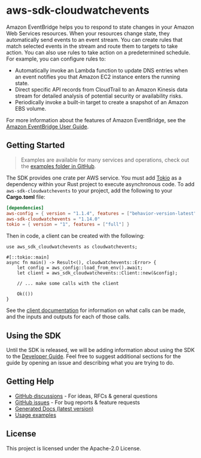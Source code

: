 # aws-sdk-cloudwatchevents

Amazon EventBridge helps you to respond to state changes in your Amazon Web Services resources. When your resources change state, they automatically send events to an event stream. You can create rules that match selected events in the stream and route them to targets to take action. You can also use rules to take action on a predetermined schedule. For example, you can configure rules to:
  - Automatically invoke an Lambda function to update DNS entries when an event notifies you that Amazon EC2 instance enters the running state.
  - Direct specific API records from CloudTrail to an Amazon Kinesis data stream for detailed analysis of potential security or availability risks.
  - Periodically invoke a built-in target to create a snapshot of an Amazon EBS volume.

For more information about the features of Amazon EventBridge, see the [Amazon EventBridge User Guide](https://docs.aws.amazon.com/eventbridge/latest/userguide).

## Getting Started

> Examples are available for many services and operations, check out the
> [examples folder in GitHub](https://github.com/awslabs/aws-sdk-rust/tree/main/examples).

The SDK provides one crate per AWS service. You must add [Tokio](https://crates.io/crates/tokio)
as a dependency within your Rust project to execute asynchronous code. To add `aws-sdk-cloudwatchevents` to
your project, add the following to your **Cargo.toml** file:

```toml
[dependencies]
aws-config = { version = "1.1.4", features = ["behavior-version-latest"] }
aws-sdk-cloudwatchevents = "1.14.0"
tokio = { version = "1", features = ["full"] }
```

Then in code, a client can be created with the following:

```rust,no_run
use aws_sdk_cloudwatchevents as cloudwatchevents;

#[::tokio::main]
async fn main() -> Result<(), cloudwatchevents::Error> {
    let config = aws_config::load_from_env().await;
    let client = aws_sdk_cloudwatchevents::Client::new(&config);

    // ... make some calls with the client

    Ok(())
}
```

See the [client documentation](https://docs.rs/aws-sdk-cloudwatchevents/latest/aws_sdk_cloudwatchevents/client/struct.Client.html)
for information on what calls can be made, and the inputs and outputs for each of those calls.

## Using the SDK

Until the SDK is released, we will be adding information about using the SDK to the
[Developer Guide](https://docs.aws.amazon.com/sdk-for-rust/latest/dg/welcome.html). Feel free to suggest
additional sections for the guide by opening an issue and describing what you are trying to do.

## Getting Help

* [GitHub discussions](https://github.com/awslabs/aws-sdk-rust/discussions) - For ideas, RFCs & general questions
* [GitHub issues](https://github.com/awslabs/aws-sdk-rust/issues/new/choose) - For bug reports & feature requests
* [Generated Docs (latest version)](https://awslabs.github.io/aws-sdk-rust/)
* [Usage examples](https://github.com/awslabs/aws-sdk-rust/tree/main/examples)

## License

This project is licensed under the Apache-2.0 License.

